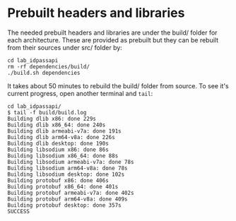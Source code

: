 # Prebuilt headers and libraries

The needed prebuilt headers and libraries are under the build/ folder for each architecture.
These are provided as prebuilt but they can be rebuilt from their sources under src/ folder
by:

```
cd lab_idpassapi
rm -rf dependencies/build/
./build.sh dependencies
```

It takes about 50 minutes to rebuild the build/ folder from source. To see it's current
progress, open another terminal and `tail`:

```
cd lab_idpassapi/
$ tail -f build/build.log
Building dlib x86: done 229s
Building dlib x86_64: done 240s
Building dlib armeabi-v7a: done 191s
Building dlib arm64-v8a: done 226s
Building dlib desktop: done 190s
Building libsodium x86: done 86s
Building libsodium x86_64: done 88s
Building libsodium armeabi-v7a: done 78s
Building libsodium arm64-v8a: done 78s
Building libsodium desktop: done 102s
Building protobuf x86: done 406s
Building protobuf x86_64: done 401s
Building protobuf armeabi-v7a: done 402s
Building protobuf arm64-v8a: done 409s
Building protobuf desktop: done 357s
SUCCESS
```

